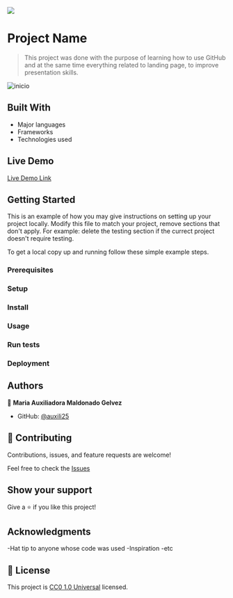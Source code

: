 ![](https://img.shields.io/badge/Uneweb-blue)

# Project Name

> This project was done with the purpose of learning how to use GitHub and at the same time everything related to landing page, to improve presentation skills.

![inicio](https://github.com/auxili25/Sales-and-warehouse-System/assets/158069399/f04547ac-57a9-49d2-b335-a4cf99734d9a)






## Built With

- Major languages
- Frameworks
- Technologies used

## Live Demo

[Live Demo Link](https://auxili25.github.io/Sales-and-warehouse-System/)


## Getting Started

This is an example of how you may give instructions on setting up your project locally. Modify this file to match your project, remove sections that don't apply. For example: delete the testing section if the currect project doesn't require testing.

To get a local copy up and running follow these simple example steps.


### Prerequisites

### Setup

### Install

### Usage

### Run tests

### Deployment



## Authors

👤  **Maria Auxiliadora Maldonado Gelvez**

- GitHub: [@auxili25](https://github.com/auxili25)


## 🤝 Contributing

Contributions, issues, and feature requests are welcome!

Feel free to check the [Issues](https://github.com/auxili25/Sales-and-warehouse-System/issues)

## Show your support

Give a ⭐️ if you like this project!

## Acknowledgments

-Hat tip to anyone whose code was used
-Inspiration
-etc

## 📝 License

This project is [CC0 1.0 Universal](LICENSE) licensed.
